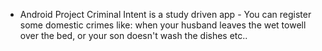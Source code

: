 - Android Project
 Criminal Intent is a study driven app - You can register some domestic crimes like: when your husband leaves the wet towell over the bed, or your son doesn't wash the dishes etc..
